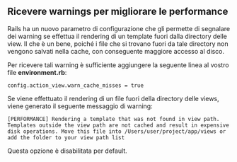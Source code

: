 ## Ricevere warnings per migliorare le performance

Rails ha un nuovo parametro di configurazione che gli permette di segnalare dei warning se effettua il rendering di un template fuori dalla directory delle view. Il che è un bene, poiché i file che si trovano fuori da tale directory non vengono salvati nella cache, con conseguente maggiore accesso al disco.

Per ricevere tali warning è sufficiente aggiungere la seguente linea al vostro file **environment.rb**:

	config.action_view.warn_cache_misses = true

Se viene effettuato il rendering di un file fuori della directory delle views, viene generato il seguente messaggio di warning:

`[PERFORMANCE] Rendering a template that was
not found in view path. Templates outside the view path are
not cached and result in expensive disk operations. Move this
file into /Users/user/project/app/views or add the folder to your
view path list`

Questa opzione è disabilitata per default.
